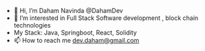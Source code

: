 - 👋 Hi, I’m Daham Navinda @DahamDev
- 👀 I’m interested in Full Stack Software development , block chain technologies 
- My Stack: Java, Springboot, React, Solidity
- 📫 How to reach me dev.daham@gmail.com 

<!---
DahamDev/DahamDev is a ✨ special ✨ repository because its `README.md` (this file) appears on your GitHub profile.
You can click the Preview link to take a look at your changes.
--->
